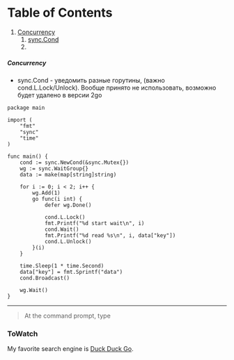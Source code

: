 # Table of Contents
1. [Concurrency](#concurrency)
   1. [sync.Cond](#synccond)
   2. 

<div id='concurrency'/>

##### Concurrency
<div id='synccond'/>

* sync.Cond -  уведомить разные горутины, (важно cond.L.Lock/Unlock). Вообще принято не использовать, возможно будет 
удалено в версии 2go

```
package main

import (
	"fmt"
	"sync"
	"time"
)

func main() {
	cond := sync.NewCond(&sync.Mutex{})
	wg := sync.WaitGroup{}
	data := make(map[string]string)

	for i := 0; i < 2; i++ {
		wg.Add(1)
		go func(i int) {
			defer wg.Done()

			cond.L.Lock()
			fmt.Printf("%d start wait\n", i)
			cond.Wait()
			fmt.Printf("%d read %s\n", i, data["key"])
			cond.L.Unlock()
		}(i)
	}

	time.Sleep(1 * time.Second)
	data["key"] = fmt.Sprintf("data")
	cond.Broadcast()

	wg.Wait()
}
```
---

>At the command prompt, type


### ToWatch

My favorite search engine is [Duck Duck Go](https://duckduckgo.com).